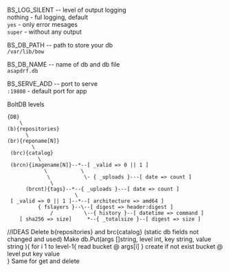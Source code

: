 BS_LOG_SILENT -- level of output logging  
nothing - ful logging, default  
`yes`   - only error mesages  
`super` - without any output  

BS_DB_PATH -- path to store your db  
  `/var/lib/bow`  

BS_DB_NAME -- name of db and db file  
  `asapdrf.db`

BS_SERVE_ADD -- port to serve  
  `:19808` - default port for app  

BoltDB levels
```
{DB}
    \  
(b){repositories}
      \
(br){reponame[N]}
        \   
 (brc){catalog}
          \
 (brcn){imagename[N]}--*--[ _valid => 0 || 1 ]
            \           \
             \           \- { _uploads }---[ date => count ]
              \            
      (brcnt){tags}--*--{ _uploads }---[ date => count ]
                      \
 [ _valid => 0 || 1 ]--*--[ architecture => amd64 ]
          { fslayers }--\--[ digest => header:digest ]
              /          \--{ history }--[ datetime => command ]
    [ sha256 => size]     *--{ _totalsize }--[ digest => size ]
```

//IDEAS
Delete b{repositories} and brc{catalog} (static db fields not changed and used)
Make db.Put(args []string, level int, key string, value string ){
  for i 1 to level-1{
    read bucket @ args[i]
  }
  create if not exist bucket @ level
  put key value  
}
Same for get and delete
